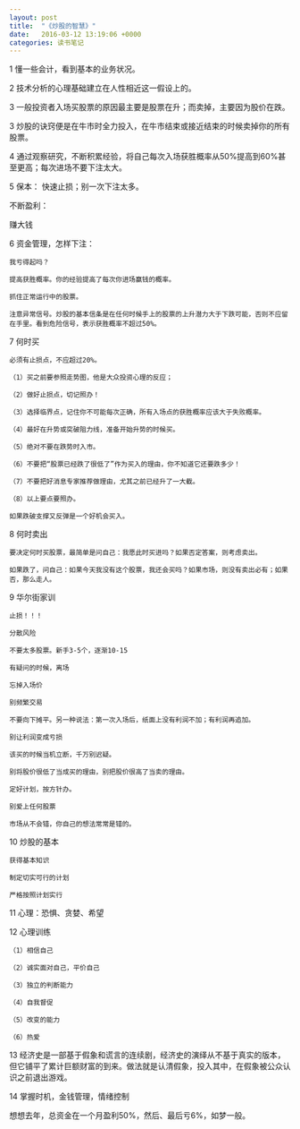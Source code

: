 ```yaml
---
layout: post
title:  "《炒股的智慧》"
date:   2016-03-12 13:19:06 +0000
categories: 读书笔记 
---
```


1 懂一些会计，看到基本的业务状况。

2 技术分析的心理基础建立在人性相近这一假设上的。

3 一般投资者入场买股票的原因最主要是股票在升；而卖掉，主要因为股价在跌。

3 炒股的诀窍便是在牛市时全力投入，在牛市结束或接近结束的时候卖掉你的所有股票。

4 通过观察研究，不断积累经验，将自己每次入场获胜概率从50%提高到60%甚至更高；每次进场不要下注太大。

5 保本： 快速止损；别一次下注太多。

  不断盈利：

  赚大钱

6 资金管理，怎样下注：

    我亏得起吗？

    提高获胜概率。你的经验提高了每次你进场赢钱的概率。

    抓住正常运行中的股票。

    注意异常信号。炒股的基本信条是在任何时候手上的股票的上升潜力大于下跌可能，否则不应留在手里。看到危险信号，表示获胜概率不超过50%。

7 何时买

    必须有止损点，不应超过20%。   

    （1）买之前要参照走势图，他是大众投资心理的反应；

    （2）做好止损点，切记照办！

    （3）选择临界点，记住你不可能每次正确，所有入场点的获胜概率应该大于失败概率。

    （4）最好在升势或突破阻力线，准备开始升势的时候买。

    （5）绝对不要在跌势时入市。

    （6）不要把“股票已经跌了很低了”作为买入的理由，你不知道它还要跌多少！

    （7）不要把好消息专家推荐做理由，尤其之前已经升了一大截。

    （8）以上要点要照办。

    如果跌破支撑又反弹是一个好机会买入。

8 何时卖出

    要决定何时买股票，最简单是问自己：我愿此时买进吗？如果否定答案，则考虑卖出。

    如果跌了，问自己：如果今天我没有这个股票，我还会买吗？如果市场，则没有卖出必有；如果否，那么走人。

9 华尔街家训

    止损！！！

    分散风险

    不要太多股票。新手3-5个，逐渐10-15

    有疑问的时候，离场

    忘掉入场价

    别频繁交易

    不要向下摊平。另一种说法：第一次入场后，纸面上没有利润不加；有利润再追加。

    别让利润变成亏损

    该买的时候当机立断，千万别迟疑。

    别将股价很低了当成买的理由，别把股价很高了当卖的理由。

    定好计划，按方针办。

    别爱上任何股票

    市场从不会错，你自己的想法常常是错的。

10 炒股的基本

    获得基本知识

    制定切实可行的计划

    严格按照计划实行

11 心理：恐惧、贪婪、希望

12 心理训练

    （1）相信自己

    （2）诚实面对自己，平价自己

    （3）独立的判断能力

    （4）自我督促

    （5）改变的能力

    （6）热爱

13 经济史是一部基于假象和谎言的连续剧，经济史的演绎从不基于真实的版本，但它铺平了累计巨额财富的到来。做法就是认清假象，投入其中，在假象被公众认识之前退出游戏。

14 掌握时机，金钱管理，情绪控制

 

想想去年，总资金在一个月盈利50%，然后、最后亏6%，如梦一般。





